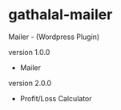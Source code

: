 # gathalal-mailer
Mailer - (Wordpress Plugin)

version 1.0.0
- Mailer

version 2.0.0
- Profit/Loss Calculator

